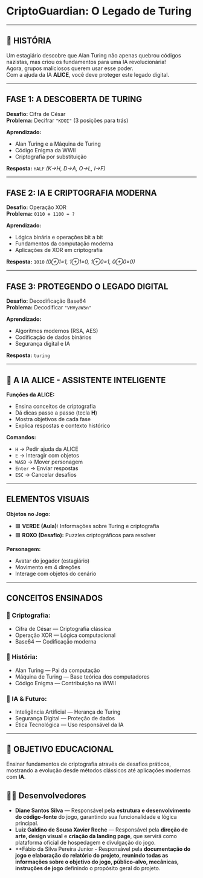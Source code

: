 # CriptoGuardian: O Legado de Turing

---

## 🧠 HISTÓRIA

Um estagiário descobre que Alan Turing não apenas quebrou códigos nazistas, mas criou os fundamentos para uma IA revolucionária!  
Agora, grupos maliciosos querem usar esse poder.  
Com a ajuda da IA **ALICE**, você deve proteger este legado digital.

---

## FASE 1: A DESCOBERTA DE TURING

**Desafio:** Cifra de César  
**Problema:** Decifrar `"KDOI"` (3 posições para trás)

**Aprendizado:**

- Alan Turing e a Máquina de Turing
- Código Enigma da WWII
- Criptografia por substituição

**Resposta:** `HALF` _(K→H, D→A, O→L, I→F)_

---

## FASE 2: IA E CRIPTOGRAFIA MODERNA

**Desafio:** Operação XOR  
**Problema:** `0110 ⊕ 1100 = ?`

**Aprendizado:**

- Lógica binária e operações bit a bit
- Fundamentos da computação moderna
- Aplicações de XOR em criptografia

**Resposta:** `1010` _(0⊕1=1, 1⊕1=0, 1⊕0=1, 0⊕0=0)_

---

## FASE 3: PROTEGENDO O LEGADO DIGITAL

**Desafio:** Decodificação Base64  
**Problema:** Decodificar `"VHVyaW5n"`

**Aprendizado:**

- Algoritmos modernos (RSA, AES)
- Codificação de dados binários
- Segurança digital e IA

**Resposta:** `turing`

---

## 🤖 A IA ALICE - ASSISTENTE INTELIGENTE

**Funções da ALICE:**

- Ensina conceitos de criptografia
- Dá dicas passo a passo (tecla **H**)
- Mostra objetivos de cada fase
- Explica respostas e contexto histórico

**Comandos:**

- `H` → Pedir ajuda da ALICE
- `E` → Interagir com objetos
- `WASD` → Mover personagem
- `Enter` → Enviar respostas
- `ESC` → Cancelar desafios

---

## ELEMENTOS VISUAIS

**Objetos no Jogo:**

- 🟩 **VERDE (Aula):** Informações sobre Turing e criptografia
- 🟪 **ROXO (Desafio):** Puzzles criptográficos para resolver

**Personagem:**

- Avatar do jogador (estagiário)
- Movimento em 4 direções
- Interage com objetos do cenário

---

## CONCEITOS ENSINADOS

### 🔐 Criptografia:

- Cifra de César — Criptografia clássica
- Operação XOR — Lógica computacional
- Base64 — Codificação moderna

### 🧠 História:

- Alan Turing — Pai da computação
- Máquina de Turing — Base teórica dos computadores
- Código Enigma — Contribuição na WWII

### 🤖 IA & Futuro:

- Inteligência Artificial — Herança de Turing
- Segurança Digital — Proteção de dados
- Ética Tecnológica — Uso responsável da IA

---

## 🎯 OBJETIVO EDUCACIONAL

Ensinar fundamentos de criptografia através de desafios práticos,  
mostrando a evolução desde métodos clássicos até aplicações modernas com **IA**.

## 👩‍💻 Desenvolvedores

- **Diane Santos Silva** — Responsável pela **estrutura e desenvolvimento do código-fonte** do jogo, garantindo sua funcionalidade e lógica principal.
- **Luiz Galdino de Sousa Xavier Reche** — Responsável pela **direção de arte, design visual** e **criação da landing page**, que servirá como plataforma oficial de hospedagem e divulgação do jogo.
- **Fábio da Silva Pereira Junior - Responsável pela **documentação do jogo e elaboração do relatório do projeto, reunindo todas as informações sobre o objetivo do jogo, público-alvo, mecânicas, instruções de jogo** definindo o propósito geral do projeto.
